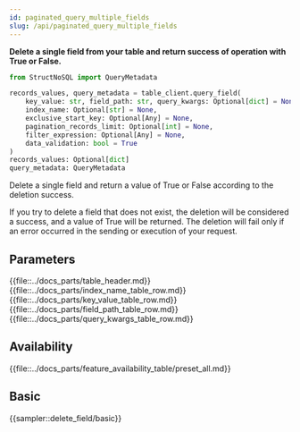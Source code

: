 ```yaml
---
id: paginated_query_multiple_fields
slug: /api/paginated_query_multiple_fields
---
```


**Delete a single field from your table and return success of operation with True or False.**

```python
from StructNoSQL import QueryMetadata

records_values, query_metadata = table_client.query_field(
    key_value: str, field_path: str, query_kwargs: Optional[dict] = None,
    index_name: Optional[str] = None,
    exclusive_start_key: Optional[Any] = None,
    pagination_records_limit: Optional[int] = None,
    filter_expression: Optional[Any] = None, 
    data_validation: bool = True
)
records_values: Optional[dict]
query_metadata: QueryMetadata
```

Delete a single field and return a value of True or False according to the deletion success.

If you try to delete a field that does not exist, the deletion will be considered a success, and a value of True will be
returned. The deletion will fail only if an error occurred in the sending or execution of your request.

## Parameters

{{file::../docs_parts/table_header.md}}
{{file::../docs_parts/index_name_table_row.md}}
{{file::../docs_parts/key_value_table_row.md}}
{{file::../docs_parts/field_path_table_row.md}}
{{file::../docs_parts/query_kwargs_table_row.md}}


## Availability

{{file::../docs_parts/feature_availability_table/preset_all.md}}


## Basic

{{sampler::delete_field/basic}}
 
